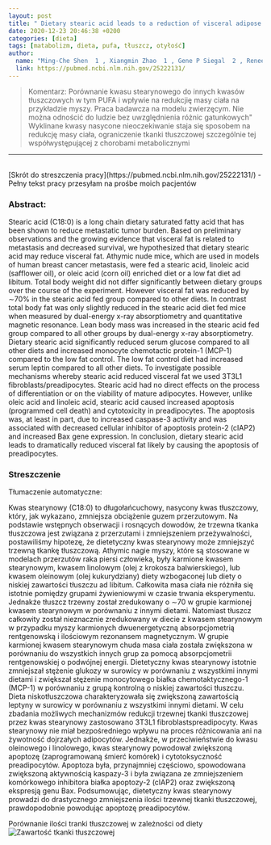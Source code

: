 ```yaml
---
layout: post
title: " Dietary stearic acid leads to a reduction of visceral adipose tissue in athymic nude mice  "
date: 2020-12-23 20:46:38 +0200
categories: [dieta]
tags: [matabolizm, dieta, pufa, tłuszcz, otyłość]
author:
  name: "Ming-Che Shen  1 , Xiangmin Zhao  1 , Gene P Siegal  2 , Renee Desmond  3 , Robert W Hardy  4 "
  link: https://pubmed.ncbi.nlm.nih.gov/25222131/
---
```

> Komentarz: Porównanie kwasu stearynowego do innych kwasów tłuszczowych w tym PUFA i wpływie na redukcjię masy ciała na przykładzie myszy.
> Praca badawcza na modelu zwierzęcym. Nie można odnościć do ludzie bez uwzględnienia różnic gatunkowych"
> Wyklinane kwasy nasycone nieoczekiwanie staja się sposobem na redukcję masy ciała, ograniczenie tkanki tłuszczowej szczególnie tej współwystępującej z chorobami metabolicznymi
<hr>
<br>
[Skrót do streszczenia pracy](https://pubmed.ncbi.nlm.nih.gov/25222131/) - Pełny tekst pracy przesyłam na prośbe moich pacjentów

### Abstract:

Stearic acid (C18:0) is a long chain dietary saturated fatty acid that has been shown to reduce metastatic tumor burden. Based on preliminary observations and the growing evidence that visceral fat is related to metastasis and decreased survival, we hypothesized that dietary stearic acid may reduce visceral fat. Athymic nude mice, which are used in models of human breast cancer metastasis, were fed a stearic acid, linoleic acid (safflower oil), or oleic acid (corn oil) enriched diet or a low fat diet ad libitum. Total body weight did not differ significantly between dietary groups over the course of the experiment. However visceral fat was reduced by ∼70% in the stearic acid fed group compared to other diets. In contrast total body fat was only slightly reduced in the stearic acid diet fed mice when measured by dual-energy x-ray absorptiometry and quantitative magnetic resonance. Lean body mass was increased in the stearic acid fed group compared to all other groups by dual-energy x-ray absorptiometry. Dietary stearic acid significantly reduced serum glucose compared to all other diets and increased monocyte chemotactic protein-1 (MCP-1) compared to the low fat control. The low fat control diet had increased serum leptin compared to all other diets. To investigate possible mechanisms whereby stearic acid reduced visceral fat we used 3T3L1 fibroblasts/preadipocytes. Stearic acid had no direct effects on the process of differentiation or on the viability of mature adipocytes. However, unlike oleic acid and linoleic acid, stearic acid caused increased apoptosis (programmed cell death) and cytotoxicity in preadipocytes. The apoptosis was, at least in part, due to increased caspase-3 activity and was associated with decreased cellular inhibitor of apoptosis protein-2 (cIAP2) and increased Bax gene expression. In conclusion, dietary stearic acid leads to dramatically reduced visceral fat likely by causing the apoptosis of preadipocytes.

### Streszczenie
Tłumaczenie automatyczne:

Kwas stearynowy (C18:0) to długołańcuchowy, nasycony kwas tłuszczowy, który, jak wykazano, zmniejsza obciążenie guzem przerzutowym. Na podstawie wstępnych obserwacji i rosnących dowodów, że trzewna tkanka tłuszczowa jest związana z przerzutami i zmniejszeniem przeżywalności, postawiliśmy hipotezę, że dietetyczny kwas stearynowy może zmniejszyć trzewną tkankę tłuszczową. Athymic nagie myszy, które są stosowane w modelach przerzutów raka piersi człowieka, były karmione kwasem stearynowym, kwasem linolowym (olej z krokosza balwierskiego), lub kwasem oleinowym (olej kukurydziany) diety wzbogaconej lub diety o niskiej zawartości tłuszczu ad libitum. Całkowita masa ciała nie różniła się istotnie pomiędzy grupami żywieniowymi w czasie trwania eksperymentu. Jednakże tłuszcz trzewny został zredukowany o ∼70 w grupie karmionej kwasem stearynowym w porównaniu z innymi dietami. Natomiast tłuszcz całkowity został nieznacznie zredukowany w diecie z kwasem stearynowym w przypadku myszy karmionych dwuenergetyczną absorpcjometrią rentgenowską i ilościowym rezonansem magnetycznym. W grupie karmionej kwasem stearynowym chuda masa ciała została zwiększona w porównaniu do wszystkich innych grup za pomocą absorpcjometrii rentgenowskiej o podwójnej energii. Dietetyczny kwas stearynowy istotnie zmniejszał stężenie glukozy w surowicy w porównaniu z wszystkimi innymi dietami i zwiększał stężenie monocytowego białka chemotaktycznego-1 (MCP-1) w porównaniu z grupą kontrolną o niskiej zawartości tłuszczu. Dieta niskotłuszczowa charakteryzowała się zwiększoną zawartością leptyny w surowicy w porównaniu z wszystkimi innymi dietami. W celu zbadania możliwych mechanizmów redukcji trzewnej tkanki tłuszczowej przez kwas stearynowy zastosowano 3T3L1 fibroblastspreadipocyty. Kwas stearynowy nie miał bezpośredniego wpływu na proces różnicowania ani na żywotność dojrzałych adipocytów. Jednakże, w przeciwieństwie do kwasu oleinowego i linolowego, kwas stearynowy powodował zwiększoną apoptozę (zaprogramowaną śmierć komórek) i cytotoksyczność preadipocytów. Apoptoza była, przynajmniej częściowo, spowodowana zwiększoną aktywnością kaspazy-3 i była związana ze zmniejszeniem komórkowego inhibitora białka apoptozy-2 (cIAP2) oraz zwiększoną ekspresją genu Bax. Podsumowując, dietetyczny kwas stearynowy prowadzi do drastycznego zmniejszenia ilości trzewnej tkanki tłuszczowej, prawdopodobnie powodując apoptozę preadipocytów.

Porównanie ilości tranki tłuszczowej w zależności od diety
![Zawartość tkanki tłuszczowej](/pone.0104083.g003.jpeg)

